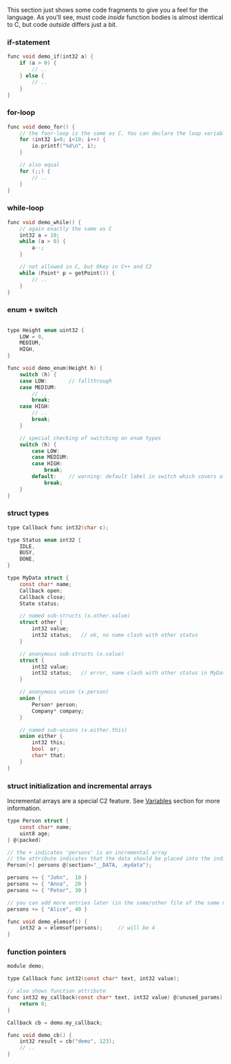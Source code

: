 
This section just shows some code fragments to give you a feel for the language.
As you'll see, must code *inside* function bodies is almost identical to C, but
code *outside* differs just a bit.

### if-statement
```c
func void demo_if(int32 a) {
    if (a > 0) {
        // ..
    } else {
        // ..
    }
}
```

### for-loop
```c
func void demo_for() {
    // the foor-loop is the same as C. You can declare the loop variable (i) inside.
    for (int32 i=0; i<10; i++) {
        io.printf("%d\n", i);
    }

    // also equal
    for (;;) {
        // ..
    }
}
```

### while-loop
```c
func void demo_while() {
    // again exactly the same as C
    int32 a = 10;
    while (a > 0) {
        a--;
    }

    // not allowed in C, but Okey in C++ and C2
    while (Point* p = getPoint()) {
        // ..
    }
}
```

### enum + switch
```c

type Height enum uint32 {
    LOW = 0,
    MEDIUM,
    HIGH,
}

func void demo_enum(Height h) {
    switch (h) {
    case LOW:       // fallthrough
    case MEDIUM:
        // ..
        break;
    case HIGH:
        // ..
        break;
    }

    // special checking of switching on enum types
    switch (h) {
        case LOW:
        case MEDIUM:
        case HIGH:
            break;
        default:    // warning: default label in switch which covers all enumeration value
            break;
    }
}
```

### struct types
```c
type Callback func int32(char c);

type Status enum int32 {
    IDLE,
    BUSY,
    DONE,
}

type MyData struct {
    const char* name;
    Callback open;
    Callback close;
    State status;

    // named sub-structs (x.other.value)
    struct other {
        int32 value;
        int32 status;   // ok, no name clash with other status
    }

    // anonymous sub-structs (x.value)
    struct {
        int32 value;
        int32 status;   // error, name clash with other status in MyData
    }

    // anonymous union (x.person)
    union {
        Person* person;
        Company* company;
    }

    // named sub-unions (x.either.this)
    union either {
        int32 this;
        bool  or;
        char* that;
    }
}
```

### struct initialization and incremental arrays
Incremental arrays are a special C2 feature. See [Variables](../language/variables.md)
section for more information.
```c
type Person struct {
    const char* name;
    uint8 age;
} @(packed)

// the + indicates 'persons' is an incremental array
// the attribute indicates that the data should be placed into the indicated section
Person[+] persons @(section="__DATA, .mydata");

persons += { "John",  10 }
persons += { "Anna",  20 }
persons += { "Peter", 30 }

// you can add more entries later (in the same/other file of the same module)
persons += { "Alice", 40 }

func void demo_elemsof() {
    int32 a = elemsof(persons);     // will be 4
}
```

### function pointers
```c
module demo;

type Callback func int32(const char* text, int32 value);

// also shows function attribute
func int32 my_callback(const char* text, int32 value) @(unused_params) {
    return 0;
}

Callback cb = demo.my_callback;

func void demo_cb() {
    int32 result = cb("demo", 123);
    // ..
}
```
